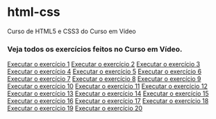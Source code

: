 # html-css
 Curso de HTML5 e CSS3 do Curso em Vídeo
 <h3>Veja todos os exercícios feitos no Curso em Vídeo.</h3>
 <a href="https://megazordan.github.io/html-css/exercicios/ex001/index.html">Executar o exercício 1</a>
 <a href="https://megazordan.github.io/html-css/exercicios/ex002/index.html">Executar o exercício 2</a>
 <a href="https://megazordan.github.io/html-css/exercicios/ex003/index.html">Executar o exercício 3</a>
 <a href="https://megazordan.github.io/html-css/exercicios/ex004/index.html">Executar o exercício 4</a>
 <a href="https://megazordan.github.io/html-css/exercicios/ex005/index.html">Executar o exercício 5</a>
 <a href="https://megazordan.github.io/html-css/exercicios/ex006/index.html">Executar o exercício 6</a>
 <a href="https://megazordan.github.io/html-css/exercicios/ex007/index.html">Executar o exercício 7</a>
 <a href="https://megazordan.github.io/html-css/exercicios/ex008/index.html">Executar o exercício 8</a>
 <a href="https://megazordan.github.io/html-css/exercicios/ex009/index.html">Executar o exercício 9</a>
 <a href="https://megazordan.github.io/html-css/exercicios/ex010/index.html">Executar o exercício 10</a>
 <a href="https://megazordan.github.io/html-css/exercicios/ex011/index.html">Executar o exercício 11</a>
 <a href="https://megazordan.github.io/html-css/exercicios/ex012/index.html">Executar o exercício 12</a>
 <a href="https://megazordan.github.io/html-css/exercicios/ex013/index.html">Executar o exercício 13</a>
 <a href="https://megazordan.github.io/html-css/exercicios/ex014/index.html">Executar o exercício 14</a>
 <a href="https://megazordan.github.io/html-css/exercicios/ex015/index.html">Executar o exercício 15</a>
 <a href="https://megazordan.github.io/html-css/exercicios/ex016/index.html">Executar o exercício 16</a>
 <a href="https://megazordan.github.io/html-css/exercicios/ex017/index.html">Executar o exercício 17</a>
 <a href="https://megazordan.github.io/html-css/exercicios/ex018/index.html">Executar o exercício 18</a>
 <a href="https://megazordan.github.io/html-css/exercicios/ex019/index.html">Executar o exercício 19</a>
 <a href="https://megazordan.github.io/html-css/exercicios/ex020/index.html">Executar o exercício 20</a>   
  
